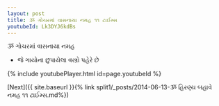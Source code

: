 ```yaml
---
layout: post
title: ૐ ગોચરમાં વાસનાયા નમહ ૧૧ ટાઈમ્સ
youtubeId: Lk3DYJ6kdBs
---
```

 
 
 ૐ ગોચરમાં વાસનાયા નમહ  
 
 -  જે ગાયોના છુપાયેલા વસ્ત્રો પહેરે છે 
 
  
 
  
 
 
 
 
 
 


{% include youtubePlayer.html id=page.youtubeId %}
 
[Next]({{ site.baseurl }}{% link  split1/_posts/2014-06-13-ૐ હિરણ્ય બહાવે નમહ ૧૧ ટાઈમ્સ.md%})
 
